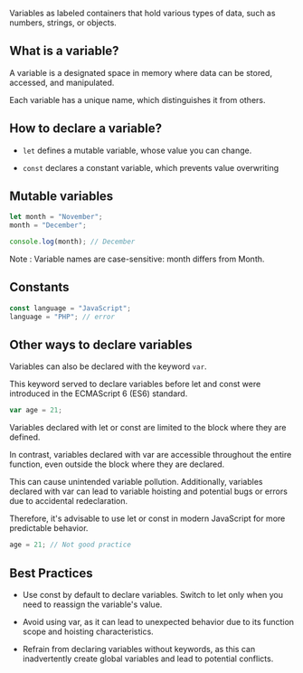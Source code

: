 Variables as labeled containers that hold various types of data, such as numbers, strings, or objects.

## What is a variable?

A variable is a designated space in memory where data can be stored, accessed, and manipulated.

Each variable has a unique name, which distinguishes it from others.

## How to declare a variable?

- `let` defines a mutable variable, whose value you can change.

- `const` declares a constant variable, which prevents value overwriting

## Mutable variables

```javascript
let month = "November";
month = "December";

console.log(month); // December
```

Note : Variable names are case-sensitive: month differs from Month.

## Constants

```javascript
const language = "JavaScript";
language = "PHP"; // error
```

## Other ways to declare variables

Variables can also be declared with the keyword `var`.

This keyword served to declare variables before let and const were introduced in the ECMAScript 6 (ES6) standard.

```javascript
var age = 21;
```

Variables declared with let or const are limited to the block where they are defined.

In contrast, variables declared with var are accessible throughout the entire function, even outside the block where they are declared.

This can cause unintended variable pollution. Additionally, variables declared with var can lead to variable hoisting and potential bugs or errors due to accidental redeclaration.

Therefore, it's advisable to use let or const in modern JavaScript for more predictable behavior.

```javascript
age = 21; // Not good practice
```

## Best Practices

- Use const by default to declare variables. Switch to let only when you need to reassign the variable's value.

- Avoid using var, as it can lead to unexpected behavior due to its function scope and hoisting characteristics.

- Refrain from declaring variables without keywords, as this can inadvertently create global variables and lead to potential conflicts.
